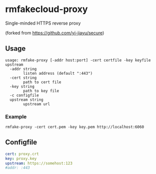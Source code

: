 # rmfakecloud-proxy
Single-minded HTTPS reverse proxy

(forked from https://github.com/yi-jiayu/secure)


## Usage
```
usage: rmfake-proxy [-addr host:port] -cert certfile -key keyfile upstream
  -addr string
        listen address (default ":443")
  -cert string
        path to cert file
  -key string
        path to key file
  -c configfile
  upstream string
        upstream url
```

### Example
```
rmfake-proxy -cert cert.pem -key key.pem http://localhost:6060
```

## Configfile
```yaml
cert: proxy.crt 
key: proxy.key
upstream: https://somehost:123
#addr: :443
```
